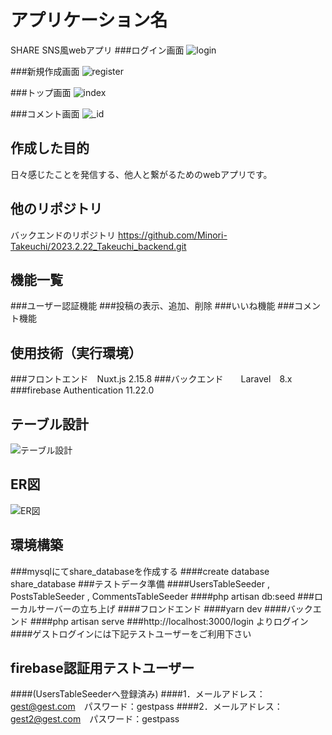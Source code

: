 # アプリケーション名
SHARE SNS風webアプリ
###ログイン画面
![login](https://user-images.githubusercontent.com/119908511/220498632-69b87ec2-2ce2-4c36-b384-7b3ccd956225.png)

###新規作成画面
![register](https://user-images.githubusercontent.com/119908511/220498645-d6851793-61f2-4eda-bbed-53b39240c456.png)

###トップ画面
![index](https://user-images.githubusercontent.com/119908511/220498662-349a60ee-817f-4b55-8cef-3ac374234506.png)

###コメント画面
![_id](https://user-images.githubusercontent.com/119908511/220498673-0fcb4828-e943-44a1-907f-30f2c5828e01.png)

## 作成した目的
日々感じたことを発信する、他人と繋がるためのwebアプリです。

## 他のリポジトリ
バックエンドのリポジトリ
https://github.com/Minori-Takeuchi/2023.2.22_Takeuchi_backend.git

## 機能一覧

###ユーザー認証機能
###投稿の表示、追加、削除
###いいね機能
###コメント機能

## 使用技術（実行環境）
###フロントエンド　Nuxt.js 2.15.8
###バックエンド　　Laravel　8.x
###firebase Authentication 11.22.0
## テーブル設計
![テーブル設計](https://user-images.githubusercontent.com/119908511/220498717-5ebd6e0d-3762-4eee-ba8c-b75589ee6a47.png)

## ER図
![ER図](https://user-images.githubusercontent.com/119908511/220498736-67fbe0a7-d588-4dff-b007-bb9fa12e5e7f.png)

## 環境構築
###mysqlにてshare_databaseを作成する
####create database share_database
###テストデータ準備
####UsersTableSeeder , PostsTableSeeder , CommentsTableSeeder
####php artisan db:seed
###ローカルサーバーの立ち上げ
####フロンドエンド
####yarn dev
####バックエンド
####php artisan serve
###http://localhost:3000/login よりログイン
####ゲストログインには下記テストユーザーをご利用下さい

## firebase認証用テストユーザー
####(UsersTableSeederへ登録済み)
####1．メールアドレス：gest@gest.com　パスワード：gestpass 
####2．メールアドレス：gest2@gest.com　パスワード：gestpass
